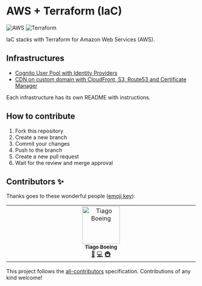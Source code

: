 # AWS + Terraform (IaC)

![AWS](https://img.shields.io/badge/AWS-%23FF9900.svg?style=for-the-badge&logo=amazon-aws&logoColor=white) ![Terraform](https://img.shields.io/badge/terraform-%235835CC.svg?style=for-the-badge&logo=terraform&logoColor=white)


IaC stacks with Terraform for Amazon Web Services (AWS).

## Infrastructures

- [Cognito User Pool with Identity Providers](./cognito-user-pool)
- [CDN on custom domain with CloudFront, S3, Route53 and Certificate Manager](./cloudfront-cdn)

Each infrastructure has its own README with instructions.

## How to contribute

1. Fork this repository
2. Create a new branch
3. Commit your changes
4. Push to the branch
5. Create a new pull request
6. Wait for the review and merge approval

## Contributors ✨

Thanks goes to these wonderful people ([emoji key](https://allcontributors.org/docs/en/emoji-key)):

<!-- ALL-CONTRIBUTORS-LIST:START - Do not remove or modify this section -->
<!-- prettier-ignore-start -->
<!-- markdownlint-disable -->
<table>
  <tbody>
    <tr>
      <td align="center" valign="top" width="14.28%"><a href="http://tiagoboeing.com"><img src="https://avatars.githubusercontent.com/u/3449932?v=4?s=100" width="100px;" alt="Tiago Boeing"/><br /><sub><b>Tiago Boeing</b></sub></a><br /><a href="https://github.com/tiagoboeing/terraform-aws/commits?author=tiagoboeing" title="Documentation">📖</a> <a href="https://github.com/tiagoboeing/terraform-aws/commits?author=tiagoboeing" title="Code">💻</a> <a href="#infra-tiagoboeing" title="Infrastructure (Hosting, Build-Tools, etc)">🚇</a></td>
    </tr>
  </tbody>
</table>

<!-- markdownlint-restore -->
<!-- prettier-ignore-end -->

<!-- ALL-CONTRIBUTORS-LIST:END -->

This project follows the [all-contributors](https://github.com/all-contributors/all-contributors) specification. Contributions of any kind welcome!